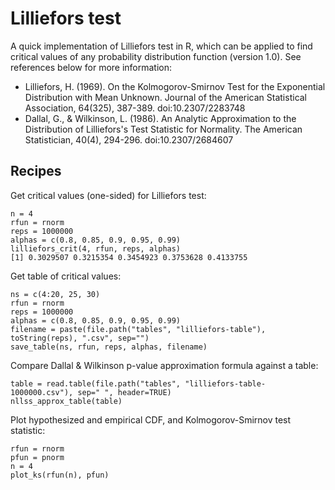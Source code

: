Lilliefors test
===============
A quick implementation of Lilliefors test in R, which can be applied to find critical values of any probability distribution function (version 1.0). See references below for more information:

- Lilliefors, H. (1969). On the Kolmogorov-Smirnov Test for the Exponential Distribution with Mean Unknown. Journal of the American Statistical Association, 64(325), 387-389. doi:10.2307/2283748
- Dallal, G., & Wilkinson, L. (1986). An Analytic Approximation to the Distribution of Lilliefors's Test Statistic for Normality. The American Statistician, 40(4), 294-296. doi:10.2307/2684607


Recipes
-------

Get critical values (one-sided) for Lilliefors test:
```
n = 4
rfun = rnorm
reps = 1000000
alphas = c(0.8, 0.85, 0.9, 0.95, 0.99)
lilliefors_crit(4, rfun, reps, alphas)
[1] 0.3029507 0.3215354 0.3454923 0.3753628 0.4133755
```

Get table of critical values:
```
ns = c(4:20, 25, 30)
rfun = rnorm
reps = 1000000
alphas = c(0.8, 0.85, 0.9, 0.95, 0.99)
filename = paste(file.path("tables", "lilliefors-table"), toString(reps), ".csv", sep="")
save_table(ns, rfun, reps, alphas, filename)
```

Compare Dallal & Wilkinson p-value approximation formula against a table:
```
table = read.table(file.path("tables", "lilliefors-table-1000000.csv"), sep=" ", header=TRUE)
nllss_approx_table(table)
```

Plot hypothesized and empirical CDF, and Kolmogorov-Smirnov test statistic:
```
rfun = rnorm
pfun = pnorm
n = 4
plot_ks(rfun(n), pfun)
```

